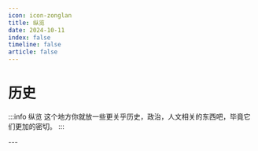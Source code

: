 ```yaml
---
icon: icon-zonglan
title: 纵览
date: 2024-10-11
index: false
timeline: false
article: false
---
```


# 历史

:::info 纵览
这个地方你就放一些更关乎历史，政治，人文相关的东西吧，毕竟它们更加的密切。
:::



<Catalog base="/study/history/overview/" />
---